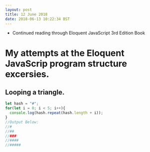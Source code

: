 ```yaml
---
layout: post
title: 12 June 2018 
date: 2018-06-13 10:22:34 BST
---
```

+ Continued reading through Eloquent JavaScript 3rd Edition Book
 
# My attempts at the Eloquent JavaScrip program structure excersies. 
## Looping a triangle.
```javascript
let hash = "#";
for(let i = 0; i < 5; i++){
  console.log(hash.repeat(hash.length + i));
}
//Output Below:
//#
//##
//###
//####
//#####
```
